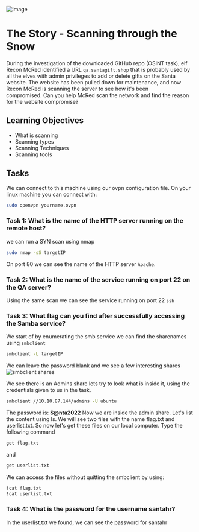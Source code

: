 ![image](https://user-images.githubusercontent.com/84150540/207605060-d50926be-3efc-41d4-b33c-5287cdfde61c.png)

# The Story - Scanning through the Snow
During the investigation of the downloaded GitHub repo (OSINT task), elf Recon McRed identified a URL `qa.santagift.shop` that is probably used by all the elves with admin privileges to add or delete gifts on the Santa website. The website has been pulled down for maintenance, and now Recon McRed is scanning the server to see how it's been compromised. Can you help McRed scan the network and find the reason for the website compromise?

## Learning Objectives
- What is scanning
- Scanning types
- Scanning Techniques
- Scanning tools

## Tasks
We can connect to this machine using our ovpn configuration file. On your linux machine you can connect with:
```bash
sudo openvpn yourname.ovpn
```

### Task 1: What is the name of the HTTP server running on the remote host?
we can run a SYN scan using nmap 
```bash
sudo nmap -sS targetIP
```
On port 80 we can see the name of the HTTP server ```Apache```.

### Task 2: What is the name of the service running on port 22 on the QA server?
Using the same scan we can see the service running on port 22 ```ssh```

### Task 3:  What flag can you find after successfully accessing the Samba service?
We start of by enumerating the smb service we can find the sharenames using ```smbclient```
```bash
smbclient -L targetIP
```
We can leave the password blank and we see a few interesting shares
![smbclient shares](https://user-images.githubusercontent.com/84150540/207605122-4d83a7ea-c570-4e64-a61d-74e9a2523427.png)

We see there is an Admins share lets try to look what is inside it, using the credentials given to us in the task.
```bash
smbclient //10.10.87.144/admins -U ubuntu
```
The password is: **S@nta2022**
Now we are inside the admin share. Let's list the content using ls.
We will see two files with the name flag.txt and userlist.txt.
So now let's get these files on our local computer. Type the following command
```bash
get flag.txt
```
and 
```bash
get userlist.txt
```
We can access the files without quitting the smbclient by using:
```bash
!cat flag.txt
!cat userlist.txt
```

### Task 4: What is the password for the username santahr?
In the userlist.txt we found, we can see the password for santahr
